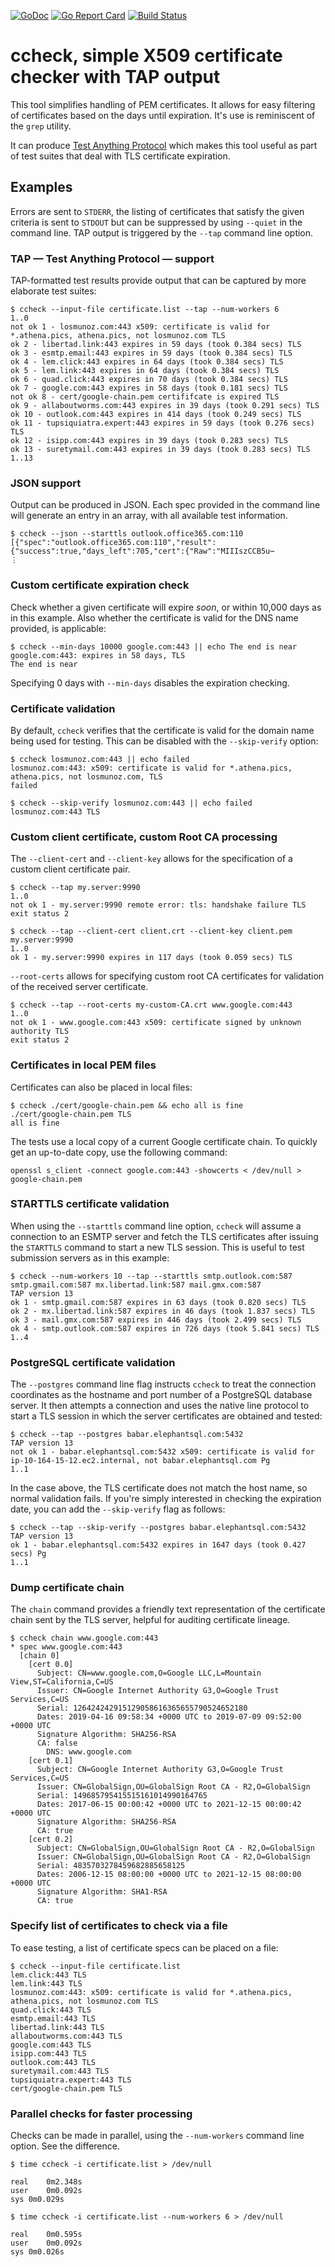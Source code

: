 [![GoDoc](https://godoc.org/github.com/nerdlem/ccheck?status.svg)](https://godoc.org/github.com/nerdlem/ccheck)
[![Go Report Card](https://goreportcard.com/badge/github.com/nerdlem/ccheck)](https://goreportcard.com/report/github.com/nerdlem/ccheck)
[![Build Status](https://travis-ci.org/nerdlem/ccheck.svg?branch=master)](https://travis-ci.org/nerdlem/ccheck)

# ccheck, simple X509 certificate checker with TAP output

This tool simplifies handling of PEM certificates. It allows for easy filtering of certificates based on the days until expiration. It's use is reminiscent of the `grep` utility.

It can produce [Test Anything Protocol](http://testanything.org/) which makes this tool useful as part of test suites that deal with TLS certificate expiration.

## Examples

Errors are sent to `STDERR`, the listing of certificates that satisfy the given criteria is sent to `STDOUT` but can be suppressed by using `--quiet` in the command line. TAP output is triggered by the `--tap` command line option.

### TAP — Test Anything Protocol — support

TAP-formatted test results provide output that can be captured by more elaborate test suites:

```
$ ccheck --input-file certificate.list --tap --num-workers 6
1..0
not ok 1 - losmunoz.com:443 x509: certificate is valid for *.athena.pics, athena.pics, not losmunoz.com TLS
ok 2 - libertad.link:443 expires in 59 days (took 0.384 secs) TLS
ok 3 - esmtp.email:443 expires in 59 days (took 0.384 secs) TLS
ok 4 - lem.click:443 expires in 64 days (took 0.384 secs) TLS
ok 5 - lem.link:443 expires in 64 days (took 0.384 secs) TLS
ok 6 - quad.click:443 expires in 70 days (took 0.384 secs) TLS
ok 7 - google.com:443 expires in 58 days (took 0.181 secs) TLS
not ok 8 - cert/google-chain.pem certififcate is expired TLS
ok 9 - allaboutworms.com:443 expires in 39 days (took 0.291 secs) TLS
ok 10 - outlook.com:443 expires in 414 days (took 0.249 secs) TLS
ok 11 - tupsiquiatra.expert:443 expires in 59 days (took 0.276 secs) TLS
ok 12 - isipp.com:443 expires in 39 days (took 0.283 secs) TLS
ok 13 - suretymail.com:443 expires in 39 days (took 0.283 secs) TLS
1..13
```

### JSON support

Output can be produced in JSON. Each spec provided in the command line will generate an entry in an array, with all available test information.

```
$ ccheck --json --starttls outlook.office365.com:110
[{"spec":"outlook.office365.com:110","result":{"success":true,"days_left":705,"cert":{"Raw":"MIIIszCCB5u⋯
⋮
```

### Custom certificate expiration check

Check whether a given certificate will expire _soon_, or within 10,000 days as in this example. Also whether the certificate is valid for the DNS name provided, is applicable:

```
$ ccheck --min-days 10000 google.com:443 || echo The end is near
google.com:443: expires in 58 days, TLS
The end is near
```

Specifying 0 days with `--min-days` disables the expiration checking.

### Certificate validation

By default, `ccheck` verifies that the certificate is valid for the domain name being used for testing. This can be disabled with the `--skip-verify` option:

```
$ ccheck losmunoz.com:443 || echo failed
losmunoz.com:443: x509: certificate is valid for *.athena.pics, athena.pics, not losmunoz.com, TLS
failed

$ ccheck --skip-verify losmunoz.com:443 || echo failed
losmunoz.com:443 TLS
```

### Custom client certificate, custom Root CA processing

The `--client-cert` and `--client-key` allows for the specification of a custom client certificate pair.

```
$ ccheck --tap my.server:9990
1..0
not ok 1 - my.server:9990 remote error: tls: handshake failure TLS
exit status 2

$ ccheck --tap --client-cert client.crt --client-key client.pem my.server:9990
1..0
ok 1 - my.server:9990 expires in 117 days (took 0.059 secs) TLS
```

`--root-certs` allows for specifying custom root CA certificates for validation of the received server certificate.

```
$ ccheck --tap --root-certs my-custom-CA.crt www.google.com:443
1..0
not ok 1 - www.google.com:443 x509: certificate signed by unknown authority TLS
exit status 2
```

### Certificates in local PEM files

Certificates can also be placed in local files:

```
$ ccheck ./cert/google-chain.pem && echo all is fine
./cert/google-chain.pem TLS
all is fine
```

The tests use a local copy of a current Google certificate chain. To quickly get an up-to-date copy, use the following command:

```
openssl s_client -connect google.com:443 -showcerts < /dev/null > google-chain.pem
```

### STARTTLS certificate validation

When using the `--starttls` command line option, `ccheck` will assume a connection to an ESMTP server and fetch the TLS certificates after issuing the `STARTTLS` command to start a new TLS session. This is useful to test submission servers as in this example:

```
$ ccheck --num-workers 10 --tap --starttls smtp.outlook.com:587 smtp.gmail.com:587 mx.libertad.link:587 mail.gmx.com:587
TAP version 13
ok 1 - smtp.gmail.com:587 expires in 63 days (took 0.820 secs) TLS
ok 2 - mx.libertad.link:587 expires in 46 days (took 1.837 secs) TLS
ok 3 - mail.gmx.com:587 expires in 446 days (took 2.499 secs) TLS
ok 4 - smtp.outlook.com:587 expires in 726 days (took 5.841 secs) TLS
1..4
```

### PostgreSQL certificate validation

The `--postgres` command line flag instructs `ccheck` to treat the connection coordinates as the hostname and port number of a PostgreSQL database server. It then attempts a connection and uses the native line protocol to start a TLS session in which the server certificates are obtained and tested:

```
$ ccheck --tap --postgres babar.elephantsql.com:5432
TAP version 13
not ok 1 - babar.elephantsql.com:5432 x509: certificate is valid for ip-10-164-15-12.ec2.internal, not babar.elephantsql.com Pg
1..1
```

In the case above, the TLS certificate does not match the host name, so normal validation fails. If you're simply interested in checking the expiration date, you can add the `--skip-verify` flag as follows:

```
$ ccheck --tap --skip-verify --postgres babar.elephantsql.com:5432
TAP version 13
ok 1 - babar.elephantsql.com:5432 expires in 1647 days (took 0.427 secs) Pg
1..1
```

### Dump certificate chain

The `chain` command provides a friendly text representation of the certificate chain sent by the TLS server, helpful for auditing certificate lineage.

```
$ ccheck chain www.google.com:443
* spec www.google.com:443
  [chain 0]
    [cert 0.0]
      Subject: CN=www.google.com,O=Google LLC,L=Mountain View,ST=California,C=US
      Issuer: CN=Google Internet Authority G3,O=Google Trust Services,C=US
      Serial: 126424242915129058616365655790524652180
      Dates: 2019-04-16 09:58:34 +0000 UTC to 2019-07-09 09:52:00 +0000 UTC
      Signature Algorithm: SHA256-RSA
      CA: false
        DNS: www.google.com
    [cert 0.1]
      Subject: CN=Google Internet Authority G3,O=Google Trust Services,C=US
      Issuer: CN=GlobalSign,OU=GlobalSign Root CA - R2,O=GlobalSign
      Serial: 149685795415515161014990164765
      Dates: 2017-06-15 00:00:42 +0000 UTC to 2021-12-15 00:00:42 +0000 UTC
      Signature Algorithm: SHA256-RSA
      CA: true
    [cert 0.2]
      Subject: CN=GlobalSign,OU=GlobalSign Root CA - R2,O=GlobalSign
      Issuer: CN=GlobalSign,OU=GlobalSign Root CA - R2,O=GlobalSign
      Serial: 4835703278459682885658125
      Dates: 2006-12-15 08:00:00 +0000 UTC to 2021-12-15 08:00:00 +0000 UTC
      Signature Algorithm: SHA1-RSA
      CA: true
```

### Specify list of certificates to check via a file

To ease testing, a list of certificate specs can be placed on a file:

```
$ ccheck --input-file certificate.list
lem.click:443 TLS
lem.link:443 TLS
losmunoz.com:443: x509: certificate is valid for *.athena.pics, athena.pics, not losmunoz.com TLS
quad.click:443 TLS
esmtp.email:443 TLS
libertad.link:443 TLS
allaboutworms.com:443 TLS
google.com:443 TLS
isipp.com:443 TLS
outlook.com:443 TLS
suretymail.com:443 TLS
tupsiquiatra.expert:443 TLS
cert/google-chain.pem TLS
```

### Parallel checks for faster processing

Checks can be made in parallel, using the `--num-workers` command line option. See the difference.

```
$ time ccheck -i certificate.list > /dev/null

real	0m2.348s
user	0m0.092s
sys	0m0.029s

$ time ccheck -i certificate.list --num-workers 6 > /dev/null

real	0m0.595s
user	0m0.092s
sys	0m0.026s
```
